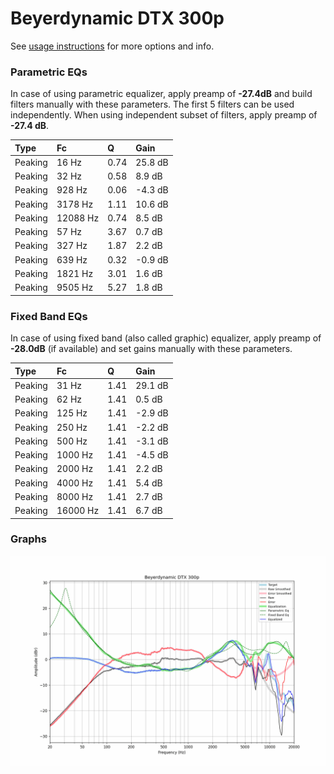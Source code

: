 # Beyerdynamic DTX 300p
See [usage instructions](https://github.com/jaakkopasanen/AutoEq#usage) for more options and info.

### Parametric EQs
In case of using parametric equalizer, apply preamp of **-27.4dB** and build filters manually
with these parameters. The first 5 filters can be used independently.
When using independent subset of filters, apply preamp of **-27.4 dB**.

| Type    | Fc       |    Q | Gain    |
|:--------|:---------|:-----|:--------|
| Peaking | 16 Hz    | 0.74 | 25.8 dB |
| Peaking | 32 Hz    | 0.58 | 8.9 dB  |
| Peaking | 928 Hz   | 0.06 | -4.3 dB |
| Peaking | 3178 Hz  | 1.11 | 10.6 dB |
| Peaking | 12088 Hz | 0.74 | 8.5 dB  |
| Peaking | 57 Hz    | 3.67 | 0.7 dB  |
| Peaking | 327 Hz   | 1.87 | 2.2 dB  |
| Peaking | 639 Hz   | 0.32 | -0.9 dB |
| Peaking | 1821 Hz  | 3.01 | 1.6 dB  |
| Peaking | 9505 Hz  | 5.27 | 1.8 dB  |

### Fixed Band EQs
In case of using fixed band (also called graphic) equalizer, apply preamp of **-28.0dB**
(if available) and set gains manually with these parameters.

| Type    | Fc       |    Q | Gain    |
|:--------|:---------|:-----|:--------|
| Peaking | 31 Hz    | 1.41 | 29.1 dB |
| Peaking | 62 Hz    | 1.41 | 0.5 dB  |
| Peaking | 125 Hz   | 1.41 | -2.9 dB |
| Peaking | 250 Hz   | 1.41 | -2.2 dB |
| Peaking | 500 Hz   | 1.41 | -3.1 dB |
| Peaking | 1000 Hz  | 1.41 | -4.5 dB |
| Peaking | 2000 Hz  | 1.41 | 2.2 dB  |
| Peaking | 4000 Hz  | 1.41 | 5.4 dB  |
| Peaking | 8000 Hz  | 1.41 | 2.7 dB  |
| Peaking | 16000 Hz | 1.41 | 6.7 dB  |

### Graphs
![](./Beyerdynamic%20DTX%20300p.png)
